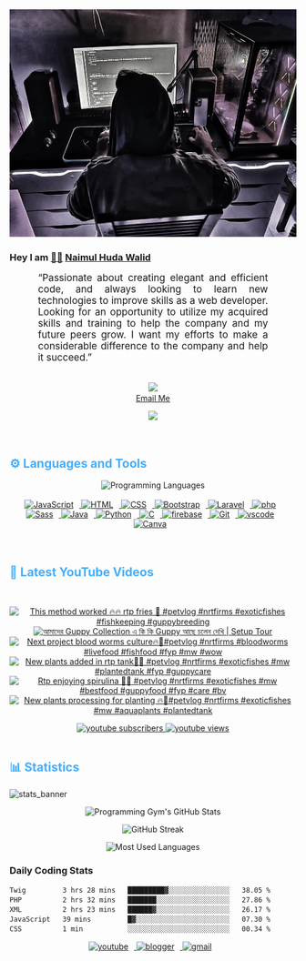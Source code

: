 <!-- ![github_cover_banner](https://www.digitalsolutionservices.com/img/services/web%20development.gif)-->

<div align="center" style="display:block;">
    <img height="400px" width="100%" alt="github cover banner" src="https://raw.githubusercontent.com/NaimulHudaWalid/NaimulHudaWalid/main/272276268_3114779035434264_920860974401480824_n.jpg"/> 
</div>

### Hey I am [👨🏻‍][facebook] [Naimul Huda Walid][youtube]



<p align:"center" style="text-align: justify; margin: 0 50px; font-size: 17px;" >
   “Passionate about creating elegant and efficient code, and always looking to learn new technologies to improve skills as a web developer. Looking for an opportunity to utilize my acquired skills and training to help the company and my future peers grow. I want my efforts to make a considerable difference to the company and help it succeed.”
<br>
<br>
<div align="center">

![](https://visitor-badge.glitch.me/badge?page_id=NaimulHudaWalid)
    <br />
[Email Me](mailto:dev.naimulhuda@gmail.com)
</div>
</p>
<!-- Typing SVG by DenverCoder1 - https://github.com/DenverCoder1/readme-typing-svg -->
<p align="center">
<!--   <a href="https://github.com/DenverCoder1/readme-typing-svg"> -->
    <img src="https://readme-typing-svg.herokuapp.com?color=E22FE4&width=380&height=45&lines=Open-Source+Enthusiast;Learning+In+Public;Empowering+Others;Nice+To+Meet+You+...&center=true"></a>

</p>
<br>
<!-- Languages and Tools -->

<h2 style="color: #44AEFB">⚙️ Languages and Tools</h2>
<div align="center" style="display:block;">
    <img width="100px" alt="Programming Languages" src="https://user-images.githubusercontent.com/78341798/194531121-47b0119a-ce00-439d-b586-125f86acb098.png"/> 
</div>
<br>   
<!-- Icons Resources -->
<!-- https://devicon.dev/ -->
<!-- https://cdn.jsdelivr.net/npm/simple-icons@v3/icons/ -->
<div align="center">
  <a href="https://developer.mozilla.org/en-US/docs/Web/JavaScript" target="_blank" rel="noreferrer">
      <img  alt="JavaScript" height="50px" style="padding-right:10px;" src="https://cdn.jsdelivr.net/gh/devicons/devicon/icons/javascript/javascript-plain.svg"/>
  </a>
  
 
  <a href="https://developer.mozilla.org/en-US/docs/Web/HTML" target="_blank" rel="noreferrer">
      <img  alt="HTML" height="50px" style="padding-right:10px;" src="https://cdn.jsdelivr.net/gh/devicons/devicon/icons/html5/html5-original.svg"/>
  </a>
  <a href="https://developer.mozilla.org/en-US/docs/Web/CSS" target="_blank" rel="noreferrer">
      <img  alt="CSS" height="50px" style="padding-right:10px;" src="https://cdn.jsdelivr.net/gh/devicons/devicon/icons/css3/css3-original.svg"/>
  </a>
  <a href="https://getbootstrap.com/" target="_blank" rel="noreferrer">
      <img  alt="Bootstrap" height="50px" style="padding-right:10px;" src="https://cdn.jsdelivr.net/gh/devicons/devicon/icons/bootstrap/bootstrap-original.svg"/>
  </a> 
  <a href="https://laravel.com/" target="_blank" rel="noreferrer">
      <img  alt="Laravel" height="50px" style="padding-right:10px;" src="https://cdn.jsdelivr.net/gh/devicons/devicon/icons/laravel/laravel-plain.svg"/>
  </a>
  <a href="https://www.php.net/" target="_blank" rel="noreferrer">
      <img  alt="php" height="50px" style="padding-right:10px;" src="https://cdn.jsdelivr.net/gh/devicons/devicon/icons/php/php-original.svg"/>
  </a>
  <a href="https://sass-lang.com/" target="_blank" rel="noreferrer">
      <img  alt="Sass" height="50px" style="padding-right:10px;" src="https://cdn.jsdelivr.net/gh/devicons/devicon/icons/sass/sass-original.svg"/>
  </a>
  <a href="https://www.java.com/en/" target="_blank" rel="noreferrer">
      <img  alt="Java" height="50px" style="padding-right:10px;" src="https://cdn.jsdelivr.net/gh/devicons/devicon/icons/java/java-original.svg"/>
  </a>    
  <a href="https://www.python.org/" target="_blank" rel="noreferrer">
      <img  alt="Python" height="50px" style="padding-right:10px;" src="https://cdn.jsdelivr.net/gh/devicons/devicon/icons/python/python-original.svg"/>
  </a>
  <a href="https://www.cprogramming.com/" target="_blank" rel="noreferrer">
      <img  alt="C" height="50px" style="padding-right:10px;" src="https://cdn.jsdelivr.net/gh/devicons/devicon/icons/c/c-original.svg"/>
  </a>
  
  <a href="https://firebase.google.com/" target="_blank" rel="noreferrer">
      <img  alt="firebase" height="50px" style="padding-right:10px;" src="https://cdn.jsdelivr.net/gh/devicons/devicon/icons/firebase/firebase-plain.svg"/>
  </a>
 
  <a href="https://git-scm.com/" target="_blank" rel="noreferrer">
      <img  alt="Git" height="50px" style="padding-right:10px;" src="https://cdn.jsdelivr.net/gh/devicons/devicon/icons/git/git-original.svg"/>
  </a>
  
  <a href="https://code.visualstudio.com/" target="_blank" rel="noreferrer">
      <img  alt="vscode" height="50px" style="padding-right:10px;"src="https://cdn.jsdelivr.net/gh/devicons/devicon/icons/vscode/vscode-original.svg"/>
  </a>
  <a href="https://www.canva.com/" target="_blank" rel="noreferrer">
      <img  alt="Canva" height="50px" style="padding-right:10px;" src="https://cdn.jsdelivr.net/gh/devicons/devicon/icons/canva/canva-original.svg"/> 
  </a>
</div>
<br>
<br>

<!-- Latest YouTube Videos -->

<h2 style="color: #44AEFB">🎦 Latest YouTube Videos</h2>
<br />

<!-- Resource/Reference: https://github.com/DenverCoder1/github-readme-youtube-cards -->
<div class="youtube videos cards" align="center">

<!-- BEGIN YOUTUBE-CARDS -->
[![This method worked 🔥🔥 rtp fries 🖤 #petvlog #nrtfirms #exoticfishes #fishkeeping #guppybreeding](https://ytcards.demolab.com/?id=_PLgxe4F43c&title=This+method+worked+%F0%9F%94%A5%F0%9F%94%A5+rtp+fries+%F0%9F%96%A4+%23petvlog+%23nrtfirms+%23exoticfishes+%23fishkeeping+%23guppybreeding&lang=en&timestamp=1710588899&background_color=%230d1117&title_color=%23ffffff&stats_color=%23dedede&max_title_lines=1&width=250&border_radius=5 "This method worked 🔥🔥 rtp fries 🖤 #petvlog #nrtfirms #exoticfishes #fishkeeping #guppybreeding")](https://www.youtube.com/watch?v=_PLgxe4F43c)
[![আমাদের Guppy Collection এ কি কি Guppy আছে চলেন দেখি  | Setup Tour](https://ytcards.demolab.com/?id=VwtPQ7cgh_Q&title=%E0%A6%86%E0%A6%AE%E0%A6%BE%E0%A6%A6%E0%A7%87%E0%A6%B0+Guppy+Collection+%E0%A6%8F+%E0%A6%95%E0%A6%BF+%E0%A6%95%E0%A6%BF+Guppy+%E0%A6%86%E0%A6%9B%E0%A7%87+%E0%A6%9A%E0%A6%B2%E0%A7%87%E0%A6%A8+%E0%A6%A6%E0%A7%87%E0%A6%96%E0%A6%BF++%7C+Setup+Tour&lang=en&timestamp=1710540917&background_color=%230d1117&title_color=%23ffffff&stats_color=%23dedede&max_title_lines=1&width=250&border_radius=5 "আমাদের Guppy Collection এ কি কি Guppy আছে চলেন দেখি  | Setup Tour")](https://www.youtube.com/watch?v=VwtPQ7cgh_Q)
[![Next project blood worms culture🔥🖤#petvlog #nrtfirms #bloodworms #livefood #fishfood #fyp #mw #wow](https://ytcards.demolab.com/?id=bWHnRjjq8N8&title=Next+project+blood+worms+culture%F0%9F%94%A5%F0%9F%96%A4%23petvlog+%23nrtfirms+%23bloodworms+%23livefood+%23fishfood+%23fyp+%23mw+%23wow&lang=en&timestamp=1710516612&background_color=%230d1117&title_color=%23ffffff&stats_color=%23dedede&max_title_lines=1&width=250&border_radius=5 "Next project blood worms culture🔥🖤#petvlog #nrtfirms #bloodworms #livefood #fishfood #fyp #mw #wow")](https://www.youtube.com/watch?v=bWHnRjjq8N8)
[![New plants added in rtp tank🖤🔥 #petvlog #nrtfirms #exoticfishes #mw #plantedtank #fyp #guppycare](https://ytcards.demolab.com/?id=Lm7wSM1dyPo&title=New+plants+added+in+rtp+tank%F0%9F%96%A4%F0%9F%94%A5+%23petvlog+%23nrtfirms+%23exoticfishes+%23mw+%23plantedtank+%23fyp+%23guppycare&lang=en&timestamp=1710481905&background_color=%230d1117&title_color=%23ffffff&stats_color=%23dedede&max_title_lines=1&width=250&border_radius=5 "New plants added in rtp tank🖤🔥 #petvlog #nrtfirms #exoticfishes #mw #plantedtank #fyp #guppycare")](https://www.youtube.com/watch?v=Lm7wSM1dyPo)
[![Rtp enjoying spirulina 🖤🔥 #petvlog #nrtfirms #exoticfishes #mw #bestfood #guppyfood #fyp #care #bv](https://ytcards.demolab.com/?id=nV2sjnWtSeU&title=Rtp+enjoying+spirulina+%F0%9F%96%A4%F0%9F%94%A5+%23petvlog+%23nrtfirms+%23exoticfishes+%23mw+%23bestfood+%23guppyfood+%23fyp+%23care+%23bv&lang=en&timestamp=1710438938&background_color=%230d1117&title_color=%23ffffff&stats_color=%23dedede&max_title_lines=1&width=250&border_radius=5 "Rtp enjoying spirulina 🖤🔥 #petvlog #nrtfirms #exoticfishes #mw #bestfood #guppyfood #fyp #care #bv")](https://www.youtube.com/watch?v=nV2sjnWtSeU)
[![New plants processing for planting 🔥🖤#petvlog #nrtfirms #exoticfishes #mw #aquaplants #plantedtank](https://ytcards.demolab.com/?id=qesYUqMYDKA&title=New+plants+processing+for+planting+%F0%9F%94%A5%F0%9F%96%A4%23petvlog+%23nrtfirms+%23exoticfishes+%23mw+%23aquaplants+%23plantedtank&lang=en&timestamp=1710431766&background_color=%230d1117&title_color=%23ffffff&stats_color=%23dedede&max_title_lines=1&width=250&border_radius=5 "New plants processing for planting 🔥🖤#petvlog #nrtfirms #exoticfishes #mw #aquaplants #plantedtank")](https://www.youtube.com/watch?v=qesYUqMYDKA)
<!-- END YOUTUBE-CARDS -->
</div>

<!-- Begin Youtube Buttons -->
<!-- Resource/Reference:  https://github.com/DenverCoder1/custom-icon-badges -->
<div class="youtube buttons" align="center">
    <a href="https://www.youtube.com/channel/UCa3YaFwzSII0kKg3Nads2dQ"  target="_blank">
        <img alt="youtube subscribers" src="https://img.shields.io/youtube/channel/subscribers/UCa3YaFwzSII0kKg3Nads2dQ?logo=youtube&logoColor=red&style=for-the-badge"/>
    </a> 
    <a href="https://www.youtube.com/channel/UCa3YaFwzSII0kKg3Nads2dQ"  target="_blank">
        <img alt="youtube views" src="https://custom-icon-badges.demolab.com/youtube/channel/views/UCa3YaFwzSII0kKg3Nads2dQ?color=%23E05D44&logo=eye&logoColor=white&style=for-the-badge&labelColor=#555555"/>
    </a> 
</div>
<br>
<!-- End Youtube Buttons -->

<!-- Statistics -->

<h2 style="color: #44AEFB">📊 Statistics</h2>

![stats_banner](https://user-images.githubusercontent.com/78341798/194534778-d662496c-ae00-4e8d-ae9b-b90912054e7f.gif)

<!-- Begin Stats Cards -->
<!-- Resources:  -->
<!-- Github & Languages Stats: https://github.com/naimul15-12090/github-readme-stats --> 
<!-- Streak Stats: https://github.com/denvercoder1/github-readme-streak-stats -->
<!-- Change the value after ?username= to your GitHub username. -->
<div class="stats" align="center">

![Programming Gym's GitHub Stats](https://github-readme-stats.vercel.app/api?username=NaimulHudaWalid&hide=stars&count_private=true&show_icons=true&theme=algolia&border_radius=20)

![GitHub Streak](https://streak-stats.demolab.com?user=NaimulHudaWalid&count_private=true&theme=algolia&border_radius=22)

![Most Used Languages](https://github-readme-stats.vercel.app/api/top-langs/?username=NaimulHudaWalid&langs_count=8&layout=compact&show_icons=true&theme=algolia&border_radius=20)
    
<!-- ![Top Langs](https://github-readme-stats.vercel.app/api/top-langs/?username=naimul15-12090&langs_count=8) -->
<!-- [![Top Langs](https://github-readme-stats.vercel.app/api/top-langs/?username=naimul15-12090&layout=compact)](https://github.com/anuraghazra/github-readme-stats)
 -->
    
</div>
<!--  End Stats Cards -->



### Daily Coding Stats
<!--START_SECTION:waka-->

```txt
Twig         3 hrs 28 mins   █████████▓░░░░░░░░░░░░░░░   38.05 %
PHP          2 hrs 32 mins   ███████░░░░░░░░░░░░░░░░░░   27.86 %
XML          2 hrs 23 mins   ██████▓░░░░░░░░░░░░░░░░░░   26.17 %
JavaScript   39 mins         █▓░░░░░░░░░░░░░░░░░░░░░░░   07.30 %
CSS          1 min           ░░░░░░░░░░░░░░░░░░░░░░░░░   00.34 %
```

<!--END_SECTION:waka-->
<!-- Begin Footer -->
<!-- Icons Resources -->
<!-- https://devicon.dev/ -->
<div class="footer" align="center" style="margin:15px;">
    <a href="https://www.youtube.com/channel/UCa3YaFwzSII0kKg3Nads2dQ" target="_blank">
        <img  style="margin:0 10px 10px 0;" src="https://user-images.githubusercontent.com/78341798/194531650-698ef1b1-9cbd-4b4f-96ef-5a2ec4b5d7e6.svg" alt="youtube" width="40px"/>
    </a>
    <a href="https://www.linkedin.com/in/naimulhudawalid/" target="_blank">
        <img style="margin:0 10px 10px 0;" src="https://user-images.githubusercontent.com/78341798/194531458-b5dfeb1b-bad5-4dfa-909a-2e402262db9a.svg" alt="blogger" width="40px"/>
    </a>
    <a href="mailto:dev.naimulhuda@gmail.com" target="_blank">
        <img style="margin:0 10px 10px 0;" src="https://user-images.githubusercontent.com/78341798/194531383-ddb2b774-5bb9-491c-b601-4a4a7d9792fb.svg" alt="gmail" width="40px"/>
    </a>
</div>
<!-- End Footer -->

[youtube]: https://www.youtube.com/channel/UCa3YaFwzSII0kKg3Nads2dQ
[facebook]: https://www.facebook.com/profile.php?id=100007065945838
